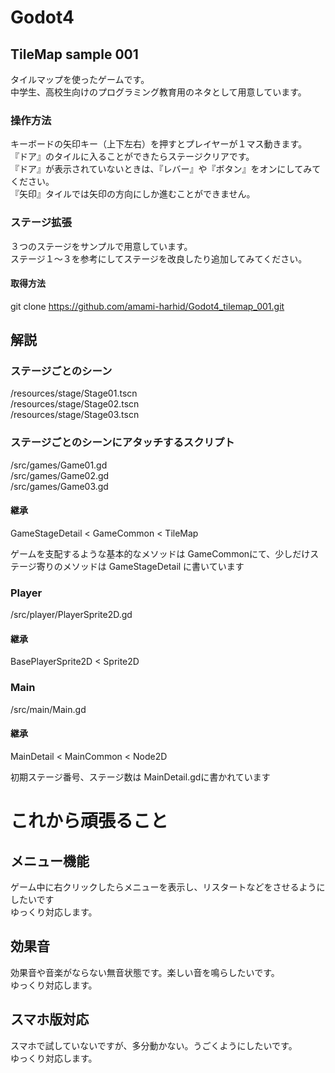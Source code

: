 # Godot4
## TileMap sample 001
タイルマップを使ったゲームです。<br>
中学生、高校生向けのプログラミング教育用のネタとして用意しています。<br>

### 操作方法
キーボードの矢印キー（上下左右）を押すとプレイヤーが１マス動きます。<br>
『ドア』のタイルに入ることができたらステージクリアです。<br>
『ドア』が表示されていないときは、『レバー』や『ボタン』をオンにしてみてください。<br>
『矢印』タイルでは矢印の方向にしか進むことができません。<br>

### ステージ拡張
３つのステージをサンプルで用意しています。<br>
ステージ１～３を参考にしてステージを改良したり追加してみてください。

#### 取得方法
git clone https://github.com/amami-harhid/Godot4_tilemap_001.git

## 解説
### ステージごとのシーン
/resources/stage/Stage01.tscn<br>
/resources/stage/Stage02.tscn<br>
/resources/stage/Stage03.tscn<br>

### ステージごとのシーンにアタッチするスクリプト
/src/games/Game01.gd<br>
/src/games/Game02.gd<br>
/src/games/Game03.gd<br>

#### 継承
GameStageDetail < GameCommon < TileMap

ゲームを支配するような基本的なメソッドは GameCommonにて、少しだけステージ寄りのメソッドは GameStageDetail に書いています

### Player
/src/player/PlayerSprite2D.gd

#### 継承
BasePlayerSprite2D < Sprite2D

### Main
/src/main/Main.gd

#### 継承
MainDetail < MainCommon < Node2D

初期ステージ番号、ステージ数は MainDetail.gdに書かれています


# これから頑張ること

## メニュー機能
ゲーム中に右クリックしたらメニューを表示し、リスタートなどをさせるようにしたいです<br>
ゆっくり対応します。

## 効果音
効果音や音楽がならない無音状態です。楽しい音を鳴らしたいです。<br>
ゆっくり対応します。

## スマホ版対応
スマホで試していないですが、多分動かない。うごくようにしたいです。<br>
ゆっくり対応します。





